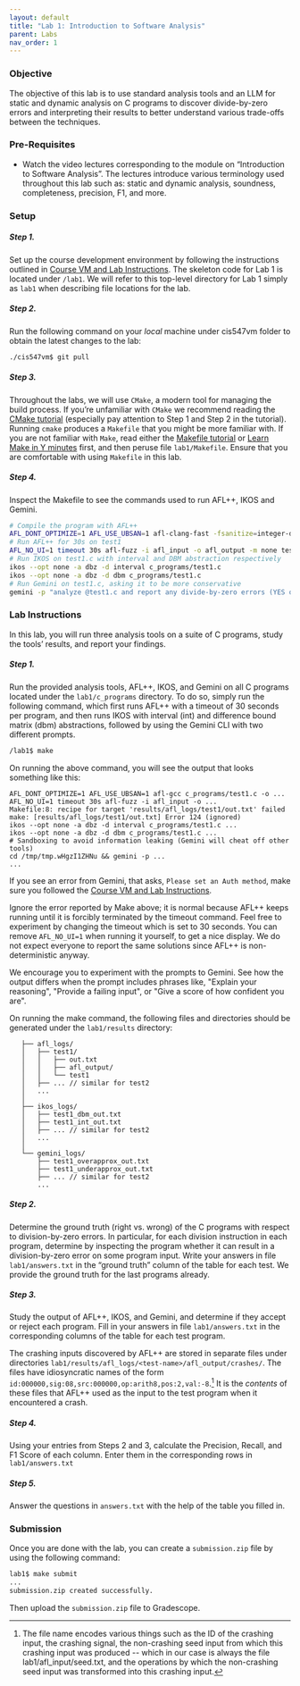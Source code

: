 ```yaml
---
layout: default
title: "Lab 1: Introduction to Software Analysis"
parent: Labs
nav_order: 1
---
```

### Objective

The objective of this lab is to use standard analysis tools and an LLM for static and
dynamic analysis on C programs to discover divide-by-zero errors and interpreting
their results to better understand various trade-offs between the techniques.

### Pre-Requisites

+ Watch the video lectures corresponding to the module on
“Introduction to Software Analysis”.
The lectures introduce various terminology used throughout this lab such as:
static and dynamic analysis, soundness, completeness, precision, F1, and more.

### Setup

##### Step 1.

Set up the course development environment by following the instructions outlined
in [Course VM and Lab Instructions][course-vm].
The skeleton code for Lab 1 is located under `/lab1`.
We will refer to this top-level directory for Lab 1 simply as `lab1`
when describing file locations for the lab.

##### Step 2.

Run the following command on your *local* machine under cis547vm folder to obtain
the latest changes to the lab:

```sh
./cis547vm$ git pull
```

##### Step 3.

Throughout the labs, we will use `CMake`, a modern tool for
managing the build process.
If you’re unfamiliar with `CMake` we recommend reading the
[CMake tutorial][cmake-tutorial]
(especially pay attention to Step 1 and Step 2 in the tutorial).
Running `cmake` produces a `Makefile` that you might be more familiar with.
If you are not familiar with `Make`, read either the
[Makefile tutorial][makefile-tutorial]
or [Learn Make in Y minutes][learn-make-in-y-minutes] first,
and then peruse file `lab1/Makefile`.
Ensure that you are comfortable with using `Makefile` in this lab.

##### Step 4.

Inspect the Makefile to see the commands used to run AFL++, IKOS and Gemini.

```sh
# Compile the program with AFL++
AFL_DONT_OPTIMIZE=1 AFL_USE_UBSAN=1 afl-clang-fast -fsanitize=integer-divide-by-zero c_programs/test1.c -o test1
# Run AFL++ for 30s on test1
AFL_NO_UI=1 timeout 30s afl-fuzz -i afl_input -o afl_output -m none test1
# Run IKOS on test1.c with interval and DBM abstraction respectively
ikos --opt none -a dbz -d interval c_programs/test1.c
ikos --opt none -a dbz -d dbm c_programs/test1.c
# Run Gemini on test1.c, asking it to be more conservative
gemini -p "analyze @test1.c and report any divide-by-zero errors (YES or NO). Prefer false positives over false negatives."
```

### Lab Instructions

In this lab, you will run three analysis tools on a suite of C programs,
study the tools’ results, and report your findings.

##### Step 1.

Run the provided analysis tools, AFL++, IKOS, and Gemini on all C programs
located under the `lab1/c_programs` directory.
To do so, simply run the following command,
which first runs AFL++ with a timeout of 30 seconds per program,
and then runs IKOS with interval (int)
and difference bound matrix (dbm) abstractions,
followed by using the Gemini CLI with two different prompts.

```sh
/lab1$ make
```

On running the above command, you will see the output that looks
something like this:

```
AFL_DONT_OPTIMIZE=1 AFL_USE_UBSAN=1 afl-gcc c_programs/test1.c -o ...
AFL_NO_UI=1 timeout 30s afl-fuzz -i afl_input -o ...
Makefile:8: recipe for target 'results/afl_logs/test1/out.txt' failed
make: [results/afl_logs/test1/out.txt] Error 124 (ignored)
ikos --opt none -a dbz -d interval c_programs/test1.c ...
ikos --opt none -a dbz -d dbm c_programs/test1.c ...
# Sandboxing to avoid information leaking (Gemini will cheat off other tools)
cd /tmp/tmp.wHgzI1ZHNu && gemini -p ...
...
```

If you see an error from Gemini, that asks, `Please set an Auth method`,
make sure you followed the [Course VM and Lab Instructions][course-vm].

Ignore the error reported by Make above; it is normal because
AFL++ keeps running until it is forcibly terminated by the timeout command.
Feel free to experiment by changing the timeout which is set to 30 seconds.
You can remove `AFL_NO_UI=1` when running it yourself, to get a nice display.
We do not expect everyone to report the same solutions since AFL++ is non-deterministic anyway.

We encourage you to experiment with the prompts to Gemini.
See how the output differs when the prompt includes phrases like, "Explain your reasoning", "Provide a failing input", or "Give a score of how confident you are".

On running the make command, the following files and directories should be generated
under the `lab1/results` directory:

```
   ├── afl_logs/
   │   ├── test1/
   │   │   ├── out.txt
   │   │   ├── afl_output/
   │   │   └── test1
   │   ├── ... // similar for test2
   │   ...
   │
   ├── ikos_logs/
   │   ├── test1_dbm_out.txt
   │   ├── test1_int_out.txt
   │   ├── ... // similar for test2
   │   ...
   │
   └── gemini_logs/
       ├── test1_overapprox_out.txt
       ├── test1_underapprox_out.txt
       ├── ... // similar for test2
       ...
```

##### Step 2.

Determine the ground truth (right vs. wrong) of the C programs with respect to
division-by-zero errors.
In particular, for each division instruction in each program, determine by
inspecting the program whether it can result in a division-by-zero error on
some program input.
Write your answers in file `lab1/answers.txt` in the “ground truth” column
of the table for each test.
We provide the ground truth for the last programs already.

##### Step 3.

Study the output of AFL++, IKOS, and Gemini, and determine if they accept or reject each program.
Fill in your answers in file `lab1/answers.txt` in the corresponding columns of
the table for each test program.

The crashing inputs discovered by AFL++ are stored in separate files under
directories `lab1/results/afl_logs/<test-name>/afl_output/crashes/`.
The files have idiosyncratic names of the form
`id:000000,sig:08,src:000000,op:arith8,pos:2,val:-8`.[^1]
It is the *contents* of these files that AFL++ used as the input
to the test program when it encountered a crash.

##### Step 4.

Using your entries from Steps 2 and 3, calculate the
Precision, Recall, and F1 Score of each column.
Enter them in the corresponding rows in `lab1/answers.txt`

##### Step 5.

Answer the questions in `answers.txt` with the help of the table you filled in.

### Submission

Once you are done with the lab, you can create a `submission.zip` file by using the following command:

```sh
lab1$ make submit
...
submission.zip created successfully.
```

Then upload the `submission.zip` file to Gradescope.

[^1]: The file name encodes various things such as the ID of the crashing input, the crashing signal, the non-crashing seed input from which this crashing input was produced -- which in our case is always the file lab1/afl_input/seed.txt, and the operations by which the non-crashing seed input was transformed into this crashing input.

[course-vm]: https://cis547.github.io/resources/course-vm
[cmake-tutorial]: https://cmake.org/cmake/help/latest/guide/tutorial/index.html
[makefile-tutorial]: https://www.gnu.org/software/make/manual/html_node/Simple-Makefile.html
[learn-make-in-y-minutes]: https://learnxinyminutes.com/docs/make/
